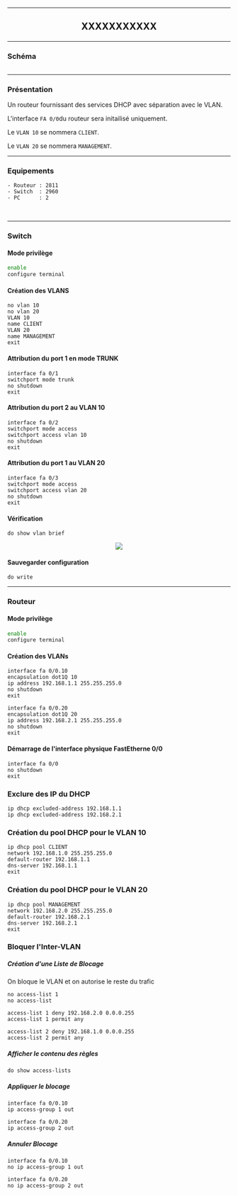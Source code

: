 <br />

----------------------------------------------------------------------------------------------------------------------------------
## <p align='center'> XXXXXXXXXXX </p>


----------------------------------------------------------------------------------------------------------------------------------
### Schéma
<p align='center'><img src=''> </p>

----------------------------------------------------------------------------------------------------------------------------------
### Présentation
Un routeur fournissant des services DHCP avec séparation avec le VLAN.

L'interface `FA 0/0`du routeur sera initailisé uniquement.

Le `VLAN 10` se nommera `CLIENT`.

Le `VLAN 20` se nommera `MANAGEMENT`.

----------------------------------------------------------------------------------------------------------------------------------
### Equipements
```
- Routeur : 2811
- Switch  : 2960
- PC      : 2
```
<br />

----------------------------------------------------------------------------------------------------------------------------------
### Switch


#### Mode privilège
```bash
enable
configure terminal
```

#### Création des VLANS
```
no vlan 10
no vlan 20
VLAN 10
name CLIENT
VLAN 20
name MANAGEMENT
exit
```


#### Attribution du port 1 en mode TRUNK
```
interface fa 0/1
switchport mode trunk
no shutdown
exit
```

#### Attribution du port 2 au VLAN 10
```
interface fa 0/2
switchport mode access
switchport access vlan 10
no shutdown
exit
```


#### Attribution du port 1 au VLAN 20
```
interface fa 0/3
switchport mode access
switchport access vlan 20
no shutdown
exit
```

#### Vérification
```
do show vlan brief
```

<p align ='center'> <img src='https://github.com/dexter74/Cisco/assets/35907/1a7328bc-f4f1-4840-a9bb-e8a9164169ef'> </p>


#### Sauvegarder configuration
```
do write
```


----------------------------------------------------------------------------------------------------------------------------------
### Routeur
#### Mode privilège
```bash
enable
configure terminal
```

#### Création des VLANs
```
interface fa 0/0.10
encapsulation dot1Q 10
ip address 192.168.1.1 255.255.255.0
no shutdown
exit

interface fa 0/0.20
encapsulation dot1Q 20
ip address 192.168.2.1 255.255.255.0
no shutdown
exit
```

#### Démarrage de l'interface physique FastEtherne 0/0
```
interface fa 0/0
no shutdown
exit
```

### Exclure des IP du DHCP
```
ip dhcp excluded-address 192.168.1.1
ip dhcp excluded-address 192.168.2.1
```

### Création du pool DHCP pour le VLAN 10
```
ip dhcp pool CLIENT
network 192.168.1.0 255.255.255.0
default-router 192.168.1.1
dns-server 192.168.1.1
exit
```

### Création du pool DHCP pour le VLAN 20
```
ip dhcp pool MANAGEMENT
network 192.168.2.0 255.255.255.0
default-router 192.168.2.1
dns-server 192.168.2.1
exit
```


### Bloquer l'Inter-VLAN
##### Création d'une Liste de Blocage
On bloque le VLAN et on autorise le reste du trafic
```
no access-list 1
no access-list 

access-list 1 deny 192.168.2.0 0.0.0.255
access-list 1 permit any

access-list 2 deny 192.168.1.0 0.0.0.255
access-list 2 permit any
```

##### Afficher le contenu des règles
```
do show access-lists
```

##### Appliquer le blocage
```
interface fa 0/0.10
ip access-group 1 out

interface fa 0/0.20
ip access-group 2 out
```

##### Annuler Blocage
```
interface fa 0/0.10
no ip access-group 1 out

interface fa 0/0.20
no ip access-group 2 out
```

